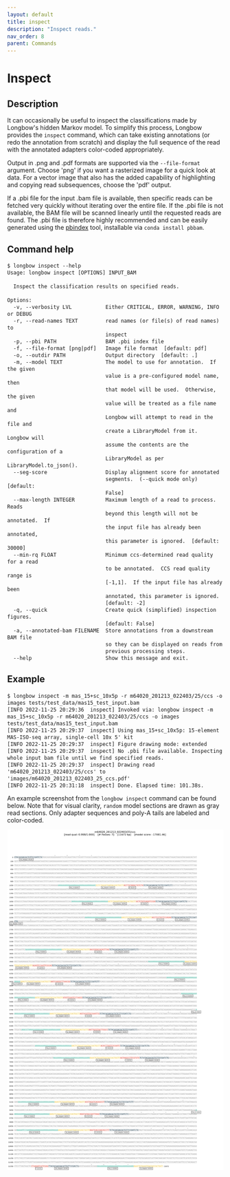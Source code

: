 ```yaml
---
layout: default
title: inspect 
description: "Inspect reads."
nav_order: 8
parent: Commands
---
```


# Inspect

## Description

It can occasionally be useful to inspect the classifications made by Longbow's hidden Markov model. To simplify this process, Longbow provides the `inspect` command, which can take existing annotations (or redo the annotation from scratch) and display the full sequence of the read with the annotated adapters color-coded appropriately.

Output in .png and .pdf formats are supported via the `--file-format` argument. Choose 'png' if you want a rasterized image for a quick look at data.  For a vector image that also has the added capability of highlighting and copying read subsequences, choose the 'pdf' output.

If a .pbi file for the input .bam file is available, then specific reads can be fetched very quickly without iterating over the entire file.  If the .pbi file is not available, the BAM file will be scanned linearly until the requested reads are found. The .pbi file is therefore highly recommended and can be easily generated using the [pbindex](https://pbbam.readthedocs.io/en/latest/tools/pbindex.html) tool, installable via `conda install pbbam`.

## Command help

```shell
$ longbow inspect --help
Usage: longbow inspect [OPTIONS] INPUT_BAM

  Inspect the classification results on specified reads.

Options:
  -v, --verbosity LVL           Either CRITICAL, ERROR, WARNING, INFO or DEBUG
  -r, --read-names TEXT         read names (or file(s) of read names) to
                                inspect
  -p, --pbi PATH                BAM .pbi index file
  -f, --file-format [png|pdf]   Image file format  [default: pdf]
  -o, --outdir PATH             Output directory  [default: .]
  -m, --model TEXT              The model to use for annotation.  If the given
                                value is a pre-configured model name, then
                                that model will be used.  Otherwise, the given
                                value will be treated as a file name and
                                Longbow will attempt to read in the file and
                                create a LibraryModel from it.  Longbow will
                                assume the contents are the configuration of a
                                LibraryModel as per LibraryModel.to_json().
  --seg-score                   Display alignment score for annotated
                                segments.  (--quick mode only)  [default:
                                False]
  --max-length INTEGER          Maximum length of a read to process.  Reads
                                beyond this length will not be annotated.  If
                                the input file has already been annotated,
                                this parameter is ignored.  [default: 30000]
  --min-rq FLOAT                Minimum ccs-determined read quality for a read
                                to be annotated.  CCS read quality range is
                                [-1,1].  If the input file has already been
                                annotated, this parameter is ignored.
                                [default: -2]
  -q, --quick                   Create quick (simplified) inspection figures.
                                [default: False]
  -a, --annotated-bam FILENAME  Store annotations from a downstream BAM file
                                so they can be displayed on reads from
                                previous processing steps.
  --help                        Show this message and exit.
```

## Example

```shell
$ longbow inspect -m mas_15+sc_10x5p -r m64020_201213_022403/25/ccs -o images tests/test_data/mas15_test_input.bam
[INFO 2022-11-25 20:29:36  inspect] Invoked via: longbow inspect -m mas_15+sc_10x5p -r m64020_201213_022403/25/ccs -o images tests/test_data/mas15_test_input.bam
[INFO 2022-11-25 20:29:37  inspect] Using mas_15+sc_10x5p: 15-element MAS-ISO-seq array, single-cell 10x 5' kit
[INFO 2022-11-25 20:29:37  inspect] Figure drawing mode: extended
[INFO 2022-11-25 20:29:37  inspect] No .pbi file available. Inspecting whole input bam file until we find specified reads.
[INFO 2022-11-25 20:29:37  inspect] Drawing read 'm64020_201213_022403/25/ccs' to 'images/m64020_201213_022403_25_ccs.pdf'
[INFO 2022-11-25 20:31:18  inspect] Done. Elapsed time: 101.38s.
```

An example screenshot from the `longbow inspect` command can be found below.  Note that for visual clarity, `random` model sections are drawn as gray read sections.  Only adapter sequences and poly-A tails are labeled and color-coded.

![](../figures/m64020_201213_022403_25_ccs.png)


